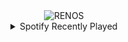 <div align="center">
<picture>
    <source media="(prefers-color-scheme: dark)" srcset="https://i.ibb.co/GQBKLc6X/output-gif.gif">
    <source media="(prefers-color-scheme: light)" srcset="https://i.ibb.co/GQBKLc6X/output-gif.gif">
    <img alt="RENOS" src="https://i.ibb.co/GQBKLc6X/output-gif.gif">
</picture>
<details>
<summary>Spotify Recently Played</summary>
<img src="https://spotify-recently-played-readme.vercel.app/api?user=31d6d6zerc5ct6kck32na2ozsqf4&unique=1&width=400" alt="Spotify" />
</details>
</div>

<!-- Image deletion URL: https://ibb.co/23mDQg9w/69531b88e358b2b92691e9d72e051792 -->